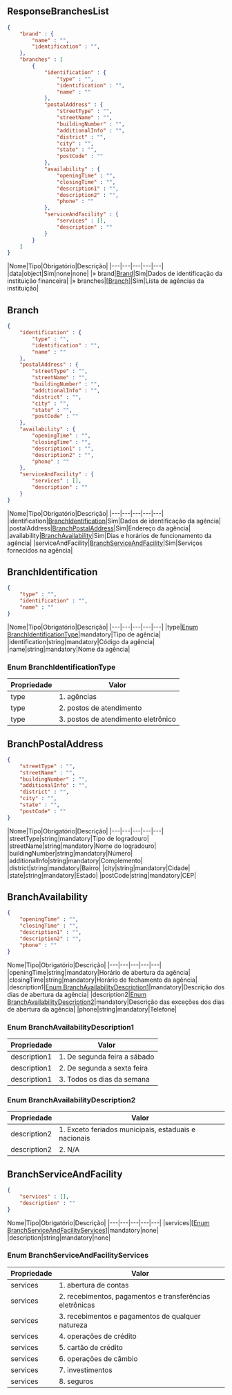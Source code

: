 ## ResponseBranchesList

```json
{
    "brand" : {
        "name" : "",
        "identification" : "",
    },
    "branches" : [
        {
            "identification" : {
                "type" : "",
                "identification" : "",
                "name" : ""
            },    
            "postalAddress" : {
                "streetType" : "", 
                "streetName" : "",
                "buildingNumber" : "",
                "additionalInfo" : "", 
                "district" : "", 
                "city" : "", 
                "state" : "", 
                "postCode" : ""
            },
            "availability" : {
                "openingTime" : "",
                "closingTime" : "",
                "description1" : "",
                "description2" : "",
                "phone" : ""
            },
            "serviceAndFacility" : {
                "services" : [], 
                "description" : ""
            }
        }   
    ]
}
```

|Nome|Tipo|Obrigatório|Descrição|
|---|---|---|---|---|
|data|object|Sim|none|none|
|» brand|[Brand](#brand)|Sim|Dados de identificação da instituição financeira|
|» branches|[[Branch](#branch)]|Sim|Lista de agências da instituição|

## Branch

```json
{
    "identification" : {
        "type" : "",
        "identification" : "",
        "name" : ""
    },    
    "postalAddress" : {
        "streetType" : "", 
        "streetName" : "",
        "buildingNumber" : "",
        "additionalInfo" : "", 
        "district" : "", 
        "city" : "", 
        "state" : "", 
        "postCode" : ""
    },
    "availability" : {
        "openingTime" : "",
        "closingTime" : "",
        "description1" : "",
        "description2" : "",
        "phone" : ""
    },
    "serviceAndFacility" : {
        "services" : [], 
        "description" : ""
    }
}
```

|Nome|Tipo|Obrigatório|Descrição|
|---|---|---|---|---|
|identification|[BranchIdentification](#branchidentification)|Sim|Dados de identificação da agência|
|postalAddress|[BranchPostalAddress](#branchpostaladdress)|Sim|Endereço da agência|
|availability|[BranchAvailability](#branchavailability)|Sim|Dias e horários de funcionamento da agência|
|serviceAndFacility|[BranchServiceAndFacility](#branchserviceandfacility)|Sim|Serviços fornecidos na agência|

## BranchIdentification

```json
{
    "type" : "",
    "identification" : "",
    "name" : ""
}
```

|Nome|Tipo|Obrigatório|Descrição|
|---|---|---|---|---|
|type|[Enum BranchIdentificationType](#schemaEnumBranchIdentificationType)|mandatory|Tipo de agência|
|identification|string|mandatory|Código da agência|
|name|string|mandatory|Nome da agência|

<a id="schemaEnumBranchIdentificationType"></a>

### Enum BranchIdentificationType

|Propriedade|Valor|
|---|---|
|type|1. agências|
|type|2. postos de atendimento|
|type|3. postos de atendimento eletrônico|

## BranchPostalAddress

```json
{
    "streetType" : "", 
    "streetName" : "",
    "buildingNumber" : "",
    "additionalInfo" : "", 
    "district" : "", 
    "city" : "", 
    "state" : "", 
    "postCode" : ""
}
```

|Nome|Tipo|Obrigatório|Descrição|
|---|---|---|---|---|
|streetType|string|mandatory|Tipo de logradouro|
|streetName|string|mandatory|Nome do logradouro|
|buildingNumber|string|mandatory|Número|
|additionalInfo|string|mandatory|Complemento|
|district|string|mandatory|Bairro|
|city|string|mandatory|Cidade|
|state|string|mandatory|Estado|
|postCode|string|mandatory|CEP|

## BranchAvailability

```json
{
    "openingTime" : "",
    "closingTime" : "",
    "description1" : "",
    "description2" : "",
    "phone" : ""
}
```

Nome|Tipo|Obrigatório|Descrição|
|---|---|---|---|---|
|openingTime|string|mandatory|Horário de abertura da agência|
|closingTime|string|mandatory|Horário de fechamento da agência|
|description1|[Enum BranchAvailabilityDescription1](#schemaEnumBranchAvailabilityDescription1)|mandatory|Descrição dos dias de abertura da agência|
|description2|[Enum BranchAvailabilityDescription2](#schemaEnumBranchAvailabilityDescription2)|mandatory|Descrição das exceções dos dias de abertura da agência|
|phone|string|mandatory|Telefone|

<a id="schemaEnumBranchAvailabilityDescription1"></a>

### Enum BranchAvailabilityDescription1

|Propriedade|Valor|
|---|---|
|description1|1. De segunda feira a sábado|
|description1|2. De segunda a sexta feira|
|description1|3. Todos os dias da semana|

<a id="schemaEnumBranchAvailabilityDescription2"></a>

### Enum BranchAvailabilityDescription2

|Propriedade|Valor|
|---|---|
|description2|1. Exceto feriados municipais, estaduais e nacionais|
|description2|2. N/A|

## BranchServiceAndFacility

```json
{
    "services" : [], 
    "description" : ""
}
```

Nome|Tipo|Obrigatório|Descrição|
|---|---|---|---|---|
|services|[[Enum BranchServiceAndFacilityServices](#schemaEnumBranchServiceAndFacilityServices)]|mandatory|none|
|description|string|mandatory|none|

<a id="schemaEnumBranchServiceAndFacilityServices"></a>

### Enum BranchServiceAndFacilityServices

|Propriedade|Valor|
|---|---|
|services|1. abertura de contas|
|services|2. recebimentos, pagamentos e transferências eletrônicas|
|services|3. recebimentos e pagamentos de qualquer natureza|
|services|4. operações de crédito|
|services|5. cartão de crédito|
|services|6. operações de câmbio|
|services|7. investimentos|
|services|8. seguros|